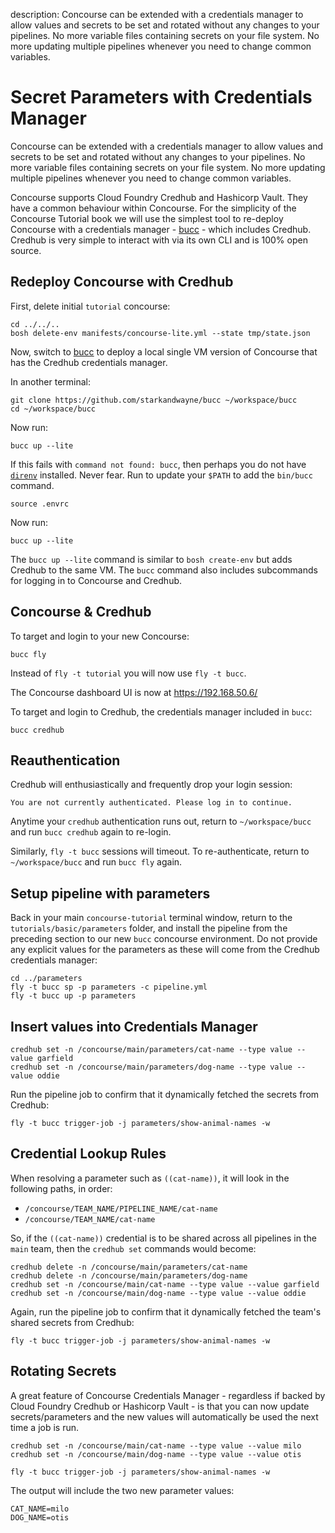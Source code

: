 description: Concourse can be extended with a credentials manager to allow values and secrets to be set and rotated without any changes to your pipelines. No more variable files containing secrets on your file system. No more updating multiple pipelines whenever you need to change common variables.

# Secret Parameters with Credentials Manager

Concourse can be extended with a credentials manager to allow values and secrets to be set and rotated without any changes to your pipelines. No more variable files containing secrets on your file system. No more updating multiple pipelines whenever you need to change common variables.

Concourse supports Cloud Foundry Credhub and Hashicorp Vault. They have a common behaviour within Concourse. For the simplicity of the Concourse Tutorial book we will use the simplest tool to re-deploy Concourse with a credentials manager - [bucc](https://github.com/starkandwayne/bucc) - which includes Credhub. Credhub is very simple to interact with via its own CLI and is 100% open source.

## Redeploy Concourse with Credhub

First, delete initial `tutorial` concourse:

```
cd ../../..
bosh delete-env manifests/concourse-lite.yml --state tmp/state.json
```

Now, switch to [bucc](https://github.com/starkandwayne/bucc) to deploy a local single VM version of Concourse that has the Credhub credentials manager.

In another terminal:

```
git clone https://github.com/starkandwayne/bucc ~/workspace/bucc
cd ~/workspace/bucc
```

Now run:

```
bucc up --lite
```

If this fails with `command not found: bucc`, then perhaps you do not have [`direnv`](https://direnv.net/) installed. Never fear. Run to update your `$PATH` to add the `bin/bucc` command.

```
source .envrc
```

Now run:

```
bucc up --lite
```

The `bucc up --lite` command is similar to `bosh create-env` but adds Credhub to the same VM. The `bucc` command also includes subcommands for logging in to Concourse and Credhub.

## Concourse & Credhub

To target and login to your new Concourse:

```
bucc fly
```

Instead of `fly -t tutorial` you will now use `fly -t bucc`.

The Concourse dashboard UI is now at https://192.168.50.6/

To target and login to Credhub, the credentials manager included in `bucc`:

```
bucc credhub
```

## Reauthentication

Credhub will enthusiastically and frequently drop your login session:

```
You are not currently authenticated. Please log in to continue.
```

Anytime your `credhub` authentication runs out, return to `~/workspace/bucc` and run `bucc credhub` again to re-login.

Similarly, `fly -t bucc` sessions will timeout. To re-authenticate, return to `~/workspace/bucc` and run `bucc fly` again.

## Setup pipeline with parameters

Back in your main `concourse-tutorial` terminal window, return to the `tutorials/basic/parameters` folder, and install the pipeline from the preceding section to our new `bucc` concourse environment. Do not provide any explicit values for the parameters as these will come from the Credhub credentials manager:

```
cd ../parameters
fly -t bucc sp -p parameters -c pipeline.yml
fly -t bucc up -p parameters
```

## Insert values into Credentials Manager

```
credhub set -n /concourse/main/parameters/cat-name --type value --value garfield
credhub set -n /concourse/main/parameters/dog-name --type value --value oddie
```

Run the pipeline job to confirm that it dynamically fetched the secrets from Credhub:

```
fly -t bucc trigger-job -j parameters/show-animal-names -w
```

## Credential Lookup Rules

When resolving a parameter such as `((cat-name))`, it will look in the following paths, in order:

* `/concourse/TEAM_NAME/PIPELINE_NAME/cat-name`
* `/concourse/TEAM_NAME/cat-name`

So, if the `((cat-name))` credential is to be shared across all pipelines in the `main` team, then the `credhub set` commands would become:

```
credhub delete -n /concourse/main/parameters/cat-name
credhub delete -n /concourse/main/parameters/dog-name
credhub set -n /concourse/main/cat-name --type value --value garfield
credhub set -n /concourse/main/dog-name --type value --value oddie
```

Again, run the pipeline job to confirm that it dynamically fetched the team's shared secrets from Credhub:

```
fly -t bucc trigger-job -j parameters/show-animal-names -w
```

## Rotating Secrets

A great feature of Concourse Credentials Manager - regardless if backed by Cloud Foundry Credhub or Hashicorp Vault - is that you can now update secrets/parameters and the new values will automatically be used the next time a job is run.

```
credhub set -n /concourse/main/cat-name --type value --value milo
credhub set -n /concourse/main/dog-name --type value --value otis

fly -t bucc trigger-job -j parameters/show-animal-names -w
```

The output will include the two new parameter values:

```
CAT_NAME=milo
DOG_NAME=otis
```